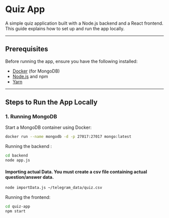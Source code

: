# Quiz App

A simple quiz application built with a Node.js backend and a React frontend. This guide explains how to set up and run the app locally.

---

## Prerequisites
Before running the app, ensure you have the following installed:
- [Docker](https://www.docker.com/) (for MongoDB)
- [Node.js](https://nodejs.org/) and npm
- [Yarn](https://yarnpkg.com/)

---

## Steps to Run the App Locally

### 1. Running MongoDB
Start a MongoDB container using Docker:
```bash
docker run --name mongodb -d -p 27017:27017 mongo:latest
```
Running the backend : 
```bash
cd backend
node app.js
```

#### Importing actual Data. You must create a csv file containing actual question/answer data.
```bash
node importData.js ~/telegram_data/quiz.csv
```

Running the frontend:
```bash
cd quiz-app
npm start
```
